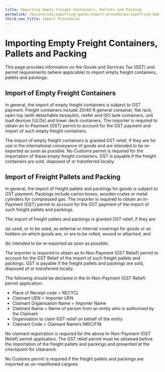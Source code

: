 ```yaml
---
title: Importing Empty Freight Containers, Pallets and Packing
permalink: /businesses/importing-goods/import-procedures/importing-empty-freight-containers-pallets-and-packing
third_nav_title: Import Procedures
---
```


# Importing Empty Freight Containers, Pallets and Packing

This page provides information on the Goods and Services Tax (GST) and permit requirements
(where applicable) to import empty freight containers, pallets and packings.

## Import of Empty Freight Containers

In general, the import of empty freight containers is subject to GST payment. Freight containers
include 20/40 ft general container, flat rack, open top (with detachable tarpaulin), reefer and ISO
tank containers, unit load devices (ULDs) and lower deck containers. The importer is required to
obtain an In-Payment (GST) permit to account for the GST payment and import of such empty
freight containers.

The import of empty freight containers is granted GST relief, if they are for use in the international
conveyance of goods and are intended to be re-exported as soon as possible. No Customs permit is
required for the importation of these empty freight containers. GST is payable if the freight
containers are sold, disposed of or transferred locally.

## Import of Freight Pallets and Packing

In general, the import of freight pallets and packings for goods is subject to GST payment.
Packings include carton boxes, wooden crates or metal cylinders for compressed gas. The importer
is required to obtain an In-Payment (GST) permit to account for the GST payment of the
import of such freight pallets and packings.

The import of freight pallets and packings is granted GST relief, if they are

(a) used, or to be used, as external or internal coverings for goods or as holders on which goods
are, or are to be rolled, wound or attached; and

(b) intended to be re-exported as soon as possible.

The importer is required to obtain an In-Non Payment (GST Relief) permit to account for the
GST Relief of the import of such freight pallets and packings. GST is payable if the freight pallets
and packings are sold, disposed of or transferred locally.

The following should be declared in the In-Non-Payment (GST Relief) permit application:

-   Place of Receipt code = RECYCL
-   Claimant UEN = Importer UEN
-   Claimant Organisation Name = Importer Name
-   Claimant Name = Name of person from an entity who is authorised by the Claimant
-   Organisation to claim GST relief on behalf of the entity
-   Claimant Code = Claimant Name’s NRIC/FIN

No claimant registration is required for the above In-Non-Payment (GST Relief) permit
application. The GST relief permit must be obtained before the importation of the freight pallets
and packings and presented at the checkpoint for clearance.

No Customs permit is required if the freight pallets and packings are imported as un-manifested
cargoes.

